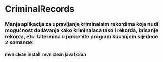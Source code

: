 # CriminalRecords
### Manja aplikacija za upravljanje kriminalnim rekordima koja nudi mogućnost dodavanja kako kriminalaca tako i rekorda, brisanje rekorda, etc. U terminalu pokrenite program kucanjem sljedece 2 komande:
#### mvn clean install, mvn clean javafx:run